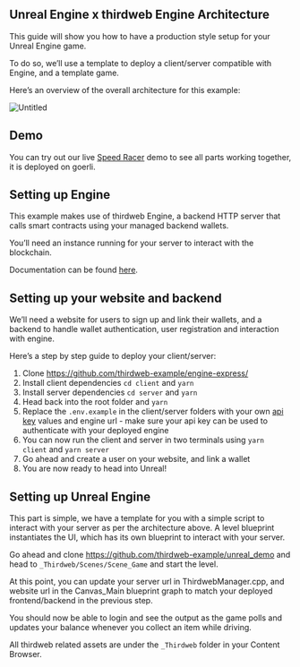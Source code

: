 ## Unreal Engine x thirdweb Engine Architecture

This guide will show you how to have a production style setup for your Unreal Engine game.

To do so, we’ll use a template to deploy a client/server compatible with Engine, and a template game.

Here’s an overview of the overall architecture for this example:

![Untitled](https://github.com/thirdweb-example/engine-express/assets/43042585/e9347658-2b9b-4988-a6bd-fffaeac1e79c)

## Demo

You can try out our live [Speed Racer](placeholder) demo to see all parts working together, it is deployed on goerli.

## Setting up Engine

This example makes use of thirdweb Engine, a backend HTTP server that calls smart contracts using your managed backend wallets.

You’ll need an instance running for your server to interact with the blockchain.

Documentation can be found [here](https://portal.thirdweb.com/engine).

## Setting up your website and backend

We’ll need a website for users to sign up and link their wallets, and a backend to handle wallet authentication, user registration and interaction with engine.

Here’s a step by step guide to deploy your client/server:

1. Clone https://github.com/thirdweb-example/engine-express/
2. Install client dependencies `cd client` and `yarn` 
3. Install server dependencies `cd server` and `yarn`
4. Head back into the root folder and `yarn`
5. Replace the `.env.example` in the client/server folders with your own [api key](http://thirdweb.com/create-api-key) values and engine url - make sure your api key can be used to authenticate with your deployed engine
6. You can now run the client and server in two terminals using `yarn client` and `yarn server`
7. Go ahead and create a user on your website, and link a wallet
8. You are now ready to head into Unreal!

## Setting up Unreal Engine

This part is simple, we have a template for you with a simple script to interact with your server as per the architecture above. A level blueprint instantiates the UI, which has its own blueprint to interact with your server. 

Go ahead and clone https://github.com/thirdweb-example/unreal_demo and head to `_Thirdweb/Scenes/Scene_Game` and start the level.

At this point, you can update your server url in ThirdwebManager.cpp, and website url in the Canvas_Main blueprint graph to match your deployed frontend/backend in the previous step.

You should now be able to login and see the output as the game polls and updates your balance whenever you collect an item while driving.

All thirdweb related assets are under the `_Thirdweb` folder in your Content Browser.
